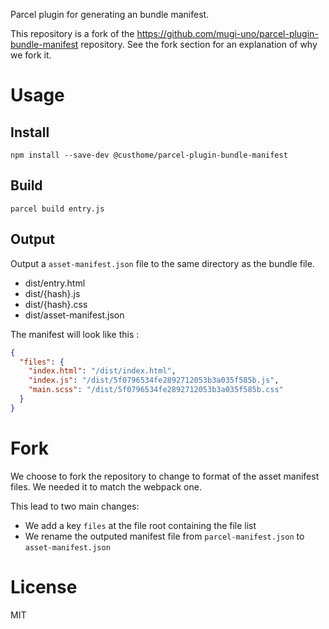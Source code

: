Parcel plugin for generating an bundle manifest.

This repository is a fork of the https://github.com/mugi-uno/parcel-plugin-bundle-manifest repository. See the fork section for an explanation of why we fork it.

# Usage

## Install

```
npm install --save-dev @custhome/parcel-plugin-bundle-manifest
```

## Build

```
parcel build entry.js
```

## Output

Output a `asset-manifest.json` file to the same directory as the bundle file.

- dist/entry.html
- dist/{hash}.js
- dist/{hash}.css
- dist/asset-manifest.json

The manifest will look like this :

```json
{
  "files": {
    "index.html": "/dist/index.html",
    "index.js": "/dist/5f0796534fe2892712053b3a035f585b.js",
    "main.scss": "/dist/5f0796534fe2892712053b3a035f585b.css"
  }
}
```

# Fork

We choose to fork the repository to change to format of the asset manifest files. We needed it to match the webpack one.

This lead to two main changes:

- We add a key `files` at the file root containing the file list
- We rename the outputed manifest file from `parcel-manifest.json` to `asset-manifest.json`

# License

MIT

